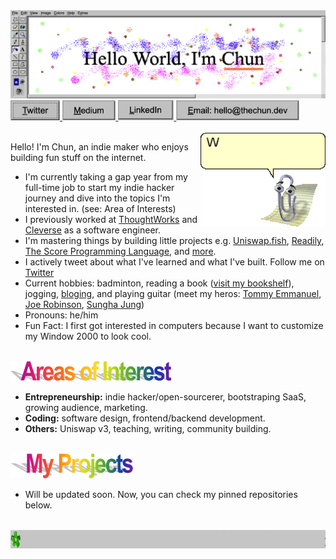 <img src="./assets/header.png">
<a href="https://twitter.com/chunrapeepat" target="_blank">
  <img src="./assets/twitter.png" height="32">
</a>
<a href="https://medium.com/@chunza2542" target="_blank">
  <img src="./assets/medium.png" height="32">
</a>
<a href="https://www.linkedin.com/in/chunza2542/" target="_blank">
  <img src="./assets/linkedin.png" height="32">
</a>
<a href="mailto:hello@thechun.dev">
  <img src="./assets/email.png" height="32">
</a>
<br>
<br>

<a target="_blank" href="https://twitter.com/messages/compose?text=Hello!%20Chun&recipient_id=734228556910186498">
  <img align="right" src="./assets/clippy.gif" width=200 />
</a>

Hello! I'm Chun, an indie maker who enjoys building fun stuff on the internet.
- I'm currently taking a gap year from my full-time job to start my indie hacker journey and dive into the topics I'm interested in. (see: Area of Interests)
- I previously worked at [ThoughtWorks](https://www.thoughtworks.com/) and [Cleverse](https://cleverse.com/) as a software engineer.
- I'm mastering things by building little projects e.g. [Uniswap.fish](https://uniswap.fish), [Readily](https://twitter.com/chunrapeepat/status/1600158257770729474), [The Score Programming Language](https://github.com/chunza2542/score-language), and [more](https://github.com/chunza2542?tab=repositories).
- I actively tweet about what I've learned and what I've built. Follow me on [Twitter](https://twitter.com/chunrapeepat)
- Current hobbies: badminton, reading a book ([visit my bookshelf](https://www.goodreads.com/review/list/148571752-chun?utf8=%E2%9C%93&shelf=read&title=chun&sort=avg_rating&order=d)), jogging, [bloging](https://medium.com/chunza2542), and playing guitar (meet my heros: [Tommy Emmanuel](https://www.youtube.com/watch?v=1Khi2xaBTI4), [Joe Robinson](https://www.youtube.com/watch?v=zszIWqY3F2Q), [Sungha Jung](https://www.youtube.com/watch?v=mkRsz7didXI))
- Pronouns: he/him
- Fun Fact: I first got interested in computers because I want to customize my Window 2000 to look cool.

<br>
<img src="./assets/topic-areasofintesrest.png" height="32">

- **Entrepreneurship:** indie hacker/open-sourcerer, bootstraping SaaS, growing audience, marketing.
- **Coding:** software design, frontend/backend development.
- **Others:** Uniswap v3, teaching, writing, community building.

<br>
<img src="./assets/topic-myprojects.png" height="40">

- Will be updated soon. Now, you can check my pinned repositories below. 

<br>
<img src="./assets/footer-marquee.gif" height="30">
